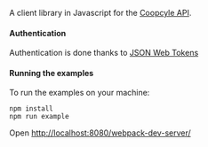 A client library in Javascript for the [Coopcyle API](https://github.com/coopcycle/coopcycle-web).

#### Authentication

Authentication is done thanks to [JSON Web Tokens](https://en.wikipedia.org/wiki/JSON_Web_Token)

#### Running the examples

To run the examples on your machine:

```
npm install
npm run example
```

Open [http://localhost:8080/webpack-dev-server/](http://localhost:8080/webpack-dev-server/)